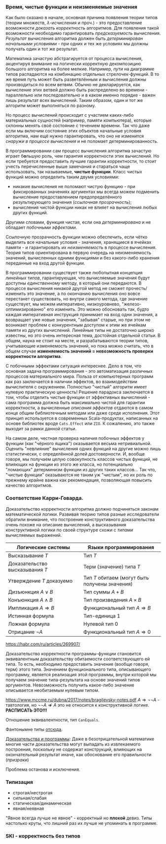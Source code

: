 
### Время, чистые функции и неизменяемые значения

Как было сказано в начале, основная причина появления теории типов (теории множеств, $\lambda$-исчисления и проч.) - это предоставление возможности *доказать корректность* алгоритмов. Для появления такой возможности необходимо гарантировать *предсказуемость* вычисления. *Результат* вычисления алгоритма должен быть *детерминирован начальными условиями* - при одних и тех же условиях мы должны получать один и тот же результат. 

Математика зачастую абстрагируется от процесса вычисления, акцентируя внимание на логически корректную декомпозицию большого алгоритма на более мелкие. Например, *пути* на диаграмме типов распадаются на комбинацию отдельных стрелочек-функций. В то же время путь может быть разветвлённым и вычисления должны производиться по всем ветвям. Обычно не декларируется, как вычисление этих ветвей должно быть распределено во времени - параллельно или последовательно и в каком именно порядке - важен лишь результат всех вычислений. Таким образом, один и тот же алгоритм может выполняться по разному.

Но процесс вычислений происходит с участием каких-либо материальных сущностей (например, памяти компьютера), которые склонны менять своё состояние с течением времени. Так что даже если мы включим состояние этих объектов начальные условия алгоритма, нам ещё нужно гарантировать, что оно не изменится *снаружи в процессе вычисления* и не поломает детерминированность.

В программировании сам процесс вычисления алгоритма зачастую играет б**о**льшую роль, чем гарантия корректности этих вычислений. Но если требуется предоставить лучшие гарантии корректности, то стоит учесть перечисленные выше замечания и стараться чаще использовать, так называемые, **чистые функции**. Класс чистых функций можно определить таким двумя условиями:
- никакие вычисления не поломают чистую функцию - при фиксированных значениях аргументах мы всегда можем подменить вычисление предоставлением предопределённого результирующего значения (*ссылочная прозрачность*);
- вычисления чистой функции никак не влияет на вычисления любых других функций. 

Другими словами, функция чистая, если она *детерминирована* и не обладает *побочными эффектами*.

Ссылочную прозрачность функции можно обеспечить, если чётко выделить все начальные условия - значения, хранящиеся в ячейках памяти - и гарантировать их *неизменяемость* в процессе вычисления. Теория типов ориентирована в первую очередь на неизменяемость значений, вычисленных одними функциями и без какого-либо хранения переданные на вход другой функции.

В программировании существует также любопытная концепция *линейных типов*, гарантирующая, что вычисляемые значения будут доступны *единственному* методу, в который они передаются. В процессе вычисления никакой другой метод не сможет прочесть/изменить это значение, а по окончанию вычисления оно вовсе перестанет существовать, но внутри самого метода, где значение существует, мы можем императивно, низкоуровнево, "железо-оптимизированно" его изменить. Это можно обосновать так, будто каждая императивная инструкция принимает на вход одни значения, а возвращает уже новые значения, "забывая" старые, но при этом не возникает проблем с конкурентным доступом к этим же ячейкам памяти из других вычислений. Линейные типы не достаточно широко известны, но это очень интересная тема, достойная отдельной статьи. В общем, наука не стоит на месте, и разрабатываются теории типов, учитывающие изменяемость значений, но пока можно считать, что в общем случае **изменяемость значений = невозможность проверки корректности алгоритма**.

С побочными эффектами ситуация интереснее. Дело в том, что основная задача программирования - это автоматизация различных процессов материального мира. Польза от компьютерных программ как раз заключается в наличии эффектов, во взаимодействии вычислителя с окружением. Полностью "чистый" алгоритм имеет нулевую практическую ценность! Решение парадокса заключается в том, чтобы отделить чистые функции от эффективных вычислений - сама программа должна быть максимально чистой для гарантии корректности, а вычисленные *описания эффектов* отдаются в самом конце общим библиотечным методам или даже среде исполнения. Этот принцип используется в современных Scala-продуктах, написанных на основе библиотек вроде `Cats.Effect` или `ZIO`. К сожалению, это также выходит за рамки данной статьи.

На самом деле, честная проверка наличия побочных эффектов у функции (как "чёрного ящика") оказывается весьма нетривиальной. Оценить "невлияние" вычисления одних функций на другие можно лишь статистически, с определённой долей достоверности. И, вообще говоря, мы получаем целую совокупность классов чистых функций, не влияющих на функции из этого же класса, но потенциально "ломающих" детерминизм функции из других таких классов... Так что, "чистые функции" оказываются не таким уж "чистым", но их роль по прежнему крайне важна как рекомендация, позволяющая повысить качество алгоритмов.
<div style="page-break-after: always;"></div>
<div style="page-break-after: always;"></div>

### Соответствие Карри-Говарда.

Доказательство корректности алгоритма должно подчиняться законам математической логики. Развивая теорию типов разные исследователи обратили внимание, что построение конструктивного доказательства очень похоже на описание вычислений, а высказывания конструктивной логики по своей структуре схожи с *типами* вычисляемых выражений.

|Логические системы|Языки программирования|
|---|---|
|Высказывание $T$|Тип $T$|
|Доказательство высказывания $T$|Терм (значение) типа $T$|
|Утверждение $T$ доказуемо|Тип $T$ обитаем (могут быть получены значения)|
|Дизъюнкция $A\lor B$|Тип суммы $A+B$|
|Конъюнкция $A\land B$|Тип произведения $A\times B$|
|Импликация $A\Rightarrow B$|Функциональный тип $A\Rightarrow B$|
|Истинная формула|Тип-единица $1$|
|Ложная формула|Нулевой тип $0$|
|Отрицание $\neg A$|Функциональный тип $A\Rightarrow 0$|

https://habr.com/ru/articles/269907/

Доказательство корректности программы-функции становится эквивалентным доказательству обитаемости соответствующего ей типа. То есть, необходимо предоставить значение (вообще говоря, терм) этого типа. Значением функционального типа, описывающего программу, является реализация этой программы, внутри которой мы получаем значение типа-результата на основе значений типов аргументов. Невозможность получить какое-либо значение описывается необитаемым нулевым типом.

https://www.mccme.ru/dubna/2017/notes/bragilevsky-notes.pdf
$A\Rightarrow \neg\neg A$ - тавтология, но $\neg\neg A\nRightarrow A$ это не относится к конструктивной логике.
**РАСПИСАТЬ ЭТО!!!**

Отношение эквивалентности, тип `CanEquals`.

Фантонымне типы [отсюда](https://habr.com/ru/articles/269907/).

[Доказательства и программы](https://studref.com/704356/logika/dokazatelstva_programmy):
	Даже в безотрицательной математике многие части доказательства могут выпадать из извлекаемого построения, поскольку не содержат конструкций, влияющих на окончательный результат иначе, как обоснование его правильности (_призраки_)

Проблема останова и исключения.

### Типизация
- строгая/нестрогая
- сильная/слабая
- статическая/динамическая
- явная/неявная

"Явное всегда лучше не явное" - корректный но **плохой** девиз.
Типы настолько круты, что лишний раз их лучше не упоминать в программе.

### SKI - корректность без типов
